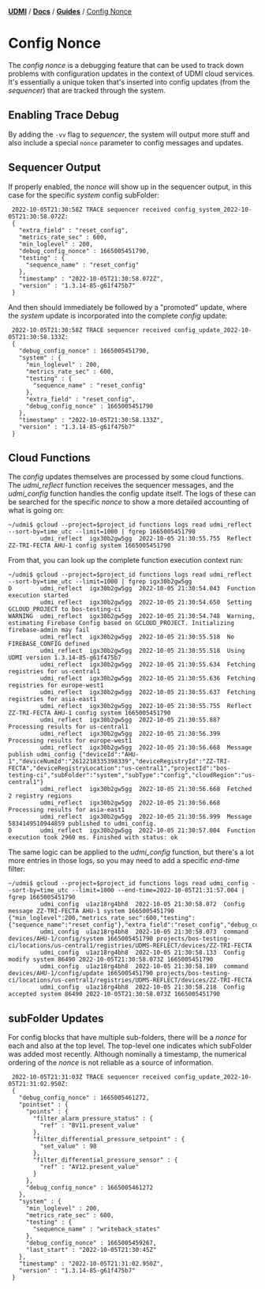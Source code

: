 [**UDMI**](../../) / [**Docs**](../) / [**Guides**](./) / [Config Nonce](#)

# Config Nonce

The _config nonce_ is a debugging feature that can be used to track down problems with configuration updates
in the context of UDMI cloud services. It's essentially a unique token that's inserted into config updates
(from the _sequencer_) that are tracked through the system.

## Enabling Trace Debug

By adding the `-vv` flag to _sequencer_, the system will output more stuff and also include a special `nonce`
parameter to config messages and updates.

## Sequencer Output

If properly enabled, the _nonce_ will show up in the sequencer output, in this case for the specific _system_
config subFolder:
```
 2022-10-05T21:30:58Z TRACE sequencer received config_system_2022-10-05T21:30:58.072Z:
 {
   "extra_field" : "reset_config",
   "metrics_rate_sec" : 600,
   "min_loglevel" : 200,
   "debug_config_nonce" : 1665005451790,
   "testing" : {
     "sequence_name" : "reset_config"
   },
   "timestamp" : "2022-10-05T21:30:58.072Z",
   "version" : "1.3.14-85-g61f475b7"
 }
```
 
And then should immediately be followed by a "promoted" update, where the _system_ update is incorporated
into the complete _config_ update:
```
 2022-10-05T21:30:58Z TRACE sequencer received config_update_2022-10-05T21:30:58.133Z:
 {
   "debug_config_nonce" : 1665005451790,
   "system" : {
     "min_loglevel" : 200,
     "metrics_rate_sec" : 600,
     "testing" : {
       "sequence_name" : "reset_config"
     },
     "extra_field" : "reset_config",
     "debug_config_nonce" : 1665005451790
   },
   "timestamp" : "2022-10-05T21:30:58.133Z",
   "version" : "1.3.14-85-g61f475b7"
 }
```

## Cloud Functions

The _config_ updates themselves are processed by some cloud functions. The _udmi\_reflect_ function receives the sequencer
messages, and the _udmi\_config_ function handles the config update itself. The logs of these can be searched for the specific
_nonce_ to show a more detailed accounting of what is going on:
```
~/udmi$ gcloud --project=$project_id functions logs read udmi_reflect --sort-by=time_utc --limit=1000 | fgrep 1665005451790
         udmi_reflect  igx30b2gw5gg  2022-10-05 21:30:55.755  Reflect ZZ-TRI-FECTA AHU-1 config system 1665005451790
```

From that, you can look up the complete function execution context run:
```
~/udmi$ gcloud --project=$project_id functions logs read udmi_reflect --sort-by=time_utc --limit=1000 | fgrep igx30b2gw5gg
D        udmi_reflect  igx30b2gw5gg  2022-10-05 21:30:54.043  Function execution started
         udmi_reflect  igx30b2gw5gg  2022-10-05 21:30:54.650  Setting GCLOUD_PROJECT to bos-testing-ci
WARNING  udmi_reflect  igx30b2gw5gg  2022-10-05 21:30:54.748  Warning, estimating Firebase Config based on GCLOUD_PROJECT. Initializing firebase-admin may fail
         udmi_reflect  igx30b2gw5gg  2022-10-05 21:30:55.518  No FIREBASE_CONFIG defined
         udmi_reflect  igx30b2gw5gg  2022-10-05 21:30:55.518  Using UDMI version 1.3.14-85-g61f475b7
         udmi_reflect  igx30b2gw5gg  2022-10-05 21:30:55.634  Fetching registries for us-central1
         udmi_reflect  igx30b2gw5gg  2022-10-05 21:30:55.636  Fetching registries for europe-west1
         udmi_reflect  igx30b2gw5gg  2022-10-05 21:30:55.637  Fetching registries for asia-east1
         udmi_reflect  igx30b2gw5gg  2022-10-05 21:30:55.755  Reflect ZZ-TRI-FECTA AHU-1 config system 1665005451790
         udmi_reflect  igx30b2gw5gg  2022-10-05 21:30:55.887  Processing results for us-central1
         udmi_reflect  igx30b2gw5gg  2022-10-05 21:30:56.399  Processing results for europe-west1
         udmi_reflect  igx30b2gw5gg  2022-10-05 21:30:56.668  Message publish udmi_config {"deviceId":"AHU-1","deviceNumId":"2612218335398339","deviceRegistryId":"ZZ-TRI-FECTA","deviceRegistryLocation":"us-central1","projectId":"bos-testing-ci","subFolder":"system","subType":"config","cloudRegion":"us-central1"}
         udmi_reflect  igx30b2gw5gg  2022-10-05 21:30:56.668  Fetched 2 registry regions
         udmi_reflect  igx30b2gw5gg  2022-10-05 21:30:56.668  Processing results for asia-east1
         udmi_reflect  igx30b2gw5gg  2022-10-05 21:30:56.999  Message 5834149510944859 published to udmi_config.
D        udmi_reflect  igx30b2gw5gg  2022-10-05 21:30:57.004  Function execution took 2960 ms. Finished with status: ok
```

The same logic can be applied to the _udmi\_config_ function, but there's a lot more entries in those logs, so you may need to add a specific _end-time_ filter:
```
~/udmi$ gcloud --project=$project_id functions logs read udmi_config --sort-by=time_utc --limit=1000 --end-time=2022-10-05T21:31:57.004 | fgrep 1665005451790
         udmi_config  u1az18rg4bh8  2022-10-05 21:30:58.072  Config message ZZ-TRI-FECTA AHU-1 system 1665005451790 {"min_loglevel":200,"metrics_rate_sec":600,"testing":{"sequence_name":"reset_config"},"extra_field":"reset_config","debug_config_nonce":1665005451790}
         udmi_config  u1az18rg4bh8  2022-10-05 21:30:58.073  command devices/AHU-1/config/system 1665005451790 projects/bos-testing-ci/locations/us-central1/registries/UDMS-REFLECT/devices/ZZ-TRI-FECTA
         udmi_config  u1az18rg4bh8  2022-10-05 21:30:58.133  Config modify system 86490 2022-10-05T21:30:58.073Z 1665005451790
         udmi_config  u1az18rg4bh8  2022-10-05 21:30:58.189  command devices/AHU-1/config/update 1665005451790 projects/bos-testing-ci/locations/us-central1/registries/UDMS-REFLECT/devices/ZZ-TRI-FECTA
         udmi_config  u1az18rg4bh8  2022-10-05 21:30:58.218  Config accepted system 86490 2022-10-05T21:30:58.073Z 1665005451790
```

## subFolder Updates

For config blocks that have multiple sub-folders, there will be a _nonce_ for each and also at the top
level. The top-level one indicates which subFolder was added most recently. Although nominally a timestamp,
the numerical ordering of the _nonce_ is not reliable as a source of information.
```
 2022-10-05T21:31:03Z TRACE sequencer received config_update_2022-10-05T21:31:02.950Z:
 {
   "debug_config_nonce" : 1665005461272,
   "pointset" : {
     "points" : {
       "filter_alarm_pressure_status" : {
         "ref" : "BV11.present_value"
       },
       "filter_differential_pressure_setpoint" : {
         "set_value" : 98
       },
       "filter_differential_pressure_sensor" : {
         "ref" : "AV12.present_value"
       }
     },
     "debug_config_nonce" : 1665005461272
   },
   "system" : {
     "min_loglevel" : 200,
     "metrics_rate_sec" : 600,
     "testing" : {
       "sequence_name" : "writeback_states"
     },
     "debug_config_nonce" : 1665005459267,
     "last_start" : "2022-10-05T21:30:45Z"
   },
   "timestamp" : "2022-10-05T21:31:02.950Z",
   "version" : "1.3.14-85-g61f475b7"
 }
```
